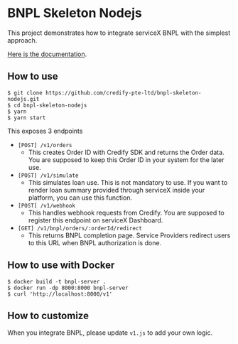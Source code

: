 # BNPL Skeleton Nodejs

This project demonstrates how to integrate serviceX BNPL with the simplest approach.

[Here is the documentation](https://developers.credify.one/guide/integration-guide-no-data.html).

## How to use

```shell
$ git clone https://github.com/credify-pte-ltd/bnpl-skeleton-nodejs.git
$ cd bnpl-skeleton-nodejs
$ yarn
$ yarn start
```

This exposes 3 endpoints

- `[POST] /v1/orders`
  - This creates Order ID with Credify SDK and returns the Order data. You are supposed to keep this Order ID in your system for the later use.
- `[POST] /v1/simulate`
  - This simulates loan use. This is not mandatory to use. If you want to render loan summary provided through serviceX inside your platform, you can use this function. 
- `[POST] /v1/webhook`
  - This handles webhook requests from Credify. You are supposed to register this endpoint on serviceX Dashboard.
- `[GET] /v1/bnpl/orders/:orderId/redirect`
  - This returns BNPL completion page. Service Providers redirect users to this URL when BNPL authorization is done.


## How to use with Docker

```shell
$ docker build -t bnpl-server .
$ docker run -dp 8000:8000 bnpl-server
$ curl 'http://localhost:8000/v1'
```

## How to customize

When you integrate BNPL, please update `v1.js` to add your own logic.
